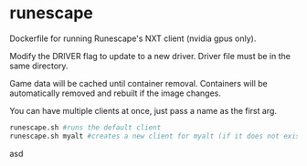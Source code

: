 # runescape
Dockerfile for running Runescape's NXT client (nvidia gpus only).

Modify the DRIVER flag to update to a new driver.
Driver file must be in the same directory.

Game data will be cached until container removal.
Containers will be automatically removed and rebuilt if the image changes.

You can have multiple clients at once, just pass a name as the first arg.


```sh
runescape.sh #runs the default client
runescape.sh myalt #creates a new client for myalt (if it does not exist)
```
asd